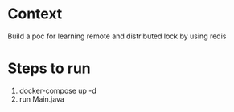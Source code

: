 # Context
Build a poc for learning remote and distributed lock by using redis


# Steps to run
1. docker-compose up -d
2. run Main.java
